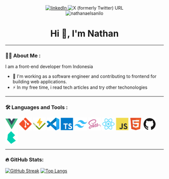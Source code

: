
<div align="center">
    <div id="badges">
        <a href="https://linkedin.com/in/nathanael-sanilo-49093465">
            <img src="https://img.shields.io/badge/LinkedIn-blue?logo=linkedin&logoColor=white&style=for-the-badge" alt="linkedIn" />
        </a>
        <img alt="X (formerly Twitter) URL" src="https://img.shields.io/twitter/url?url=https%3A%2F%2Fx.com%2Fnathanaelsanilo&style=for-the-badge&logo=X">
    </div>
    <img src="https://komarev.com/ghpvc/?username=nathanaelsanilo&label=Profile%20views&color=0e75b6&style=flat" alt="nathanaelsanilo" />
    
</div>

<div align="center">
    <h1>Hi 👋, I'm Nathan</h1>
</div>

---

### :technologist: About Me :

I am a front-end developer from Indonesia

- :telescope: I'm working as a software engineer and contributing to frontend for building web applications.
- :zap: In my free time, i read tech articles and try other techonologies

---

### :hammer_and_wrench: Languages and Tools :

<div>
  <img src="https://github.com/devicons/devicon/blob/master/icons/vuejs/vuejs-original.svg" title="VueJs" alt="VueJs" width="40" height="40" />
  <img src="https://github.com/devicons/devicon/blob/master/icons/git/git-original.svg" title="git" alt="git" width="40" height="40" />
  <img src="https://github.com/devicons/devicon/blob/master/icons/vitest/vitest-original.svg" title="git" alt="git" width="40" height="40" />
  <img src="https://github.com/devicons/devicon/blob/master/icons/vscode/vscode-original.svg" title="git" alt="git" width="40" height="40" />
  <img src="https://github.com/devicons/devicon/blob/master/icons/typescript/typescript-original.svg" title="git" alt="git" width="40" height="40" />
  <img src="https://github.com/devicons/devicon/blob/master/icons/tailwindcss/tailwindcss-original.svg" title="git" alt="git" width="40" height="40" />
  <img src="https://github.com/devicons/devicon/blob/master/icons/sass/sass-original.svg" title="git" alt="git" width="40" height="40" />
  <img src="https://github.com/devicons/devicon/blob/master/icons/react/react-original.svg" title="git" alt="git" width="40" height="40" />
  <img src="https://github.com/devicons/devicon/blob/master/icons/javascript/javascript-original.svg" title="git" alt="git" width="40" height="40" />
  <img src="https://github.com/devicons/devicon/blob/master/icons/html5/html5-original.svg" title="git" alt="git" width="40" height="40" />
  <img src="https://github.com/devicons/devicon/blob/master/icons/github/github-original.svg" title="git" alt="git" width="40" height="40" />
  <img src="https://github.com/devicons/devicon/blob/master/icons/bulma/bulma-plain.svg" title="git" alt="git" width="40" height="40" />
</div>

---

### :fire: GitHub Stats:
[![GitHub Streak](https://github-readme-streak-stats.herokuapp.com?user=nathanaelsanilo&theme=github-dark&border_radius=5.5&date_format=M%20j%5B%2C%20Y%5D)](https://git.io/streak-stats)
[![Top Langs](https://github-readme-stats.vercel.app/api/top-langs/?username=nathanaelsanilo&theme=github_dark&layout=compact)](https://github.com/anuraghazra/github-readme-stats)



